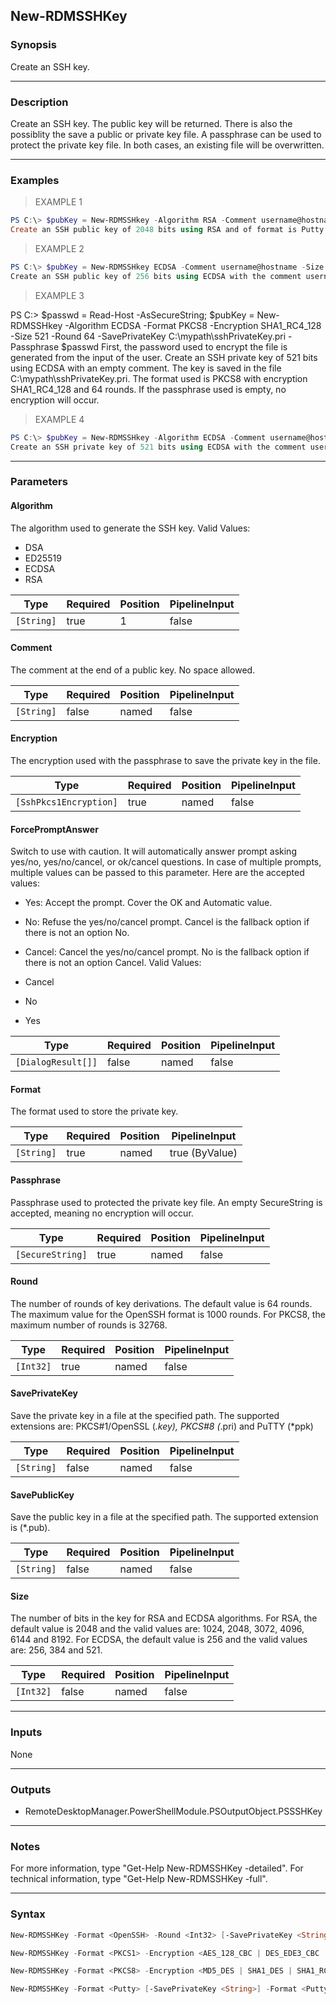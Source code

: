 New-RDMSSHKey
-------------

### Synopsis
Create an SSH key.

---

### Description

Create an SSH key. The public key will be returned. There is also the possiblity the save a public or private key file. A passphrase can be used to protect the private key file. In both cases, an existing file will be overwritten.

---

### Examples
> EXAMPLE 1

```PowerShell
PS C:\> $pubKey = New-RDMSSHkey -Algorithm RSA -Comment username@hostname -Size 2048
Create an SSH public key of 2048 bits using RSA and of format is Putty. The resulting key ends with the comment (username@hostname).
```
> EXAMPLE 2

```PowerShell
PS C:\> $pubKey = New-RDMSSHkey ECDSA -Comment username@hostname -Size 256 -SavePublicKey C:\mypath\sshPublicKey.pub
Create an SSH public key of 256 bits using ECDSA with the comment username@hostname. The key is saved in the file C:\mypath\sshPublicKey.pub. If the file exists, it will be overwritten.
```
> EXAMPLE 3

PS C:\> $passwd = Read-Host -AsSecureString; $pubKey = New-RDMSSHkey -Algorithm ECDSA -Format PKCS8 -Encryption SHA1_RC4_128 -Size 521 -Round 64 -SavePrivateKey C:\mypath\sshPrivateKey.pri -Passphrase $passwd
First, the password used to encrypt the file is generated from the input of the user. Create an SSH private key of 521 bits using ECDSA with an empty comment. The key is saved in the file C:\mypath\sshPrivateKey.pri. The format used is PKCS8 with encryption SHA1_RC4_128 and 64 rounds. If the passphrase used is empty, no encryption will occur.
> EXAMPLE 4

```PowerShell
PS C:\> $pubKey = New-RDMSSHkey -Algorithm ECDSA -Comment username@hostname -Format PKCS8 -Size 521 -Round 64 -SavePrivateKey C:\mypath\sshPrivateKey.pri
Create an SSH private key of 521 bits using ECDSA with the comment username@hostname. The key is saved in the file C:\mypath\sshPrivateKey.pri and is not encrypted.
```

---

### Parameters
#### **Algorithm**
The algorithm used to generate the SSH key.
Valid Values:

* DSA
* ED25519
* ECDSA
* RSA

|Type      |Required|Position|PipelineInput|
|----------|--------|--------|-------------|
|`[String]`|true    |1       |false        |

#### **Comment**
The comment at the end of a public key. No space allowed.

|Type      |Required|Position|PipelineInput|
|----------|--------|--------|-------------|
|`[String]`|false   |named   |false        |

#### **Encryption**
The encryption used with the passphrase to save the private key in the file.

|Type                  |Required|Position|PipelineInput|
|----------------------|--------|--------|-------------|
|`[SshPkcs1Encryption]`|true    |named   |false        |

#### **ForcePromptAnswer**
Switch to use with caution. It will automatically answer prompt asking yes/no, yes/no/cancel, or ok/cancel questions. In case of multiple prompts, multiple values can be passed to this parameter. Here are the accepted values:
* Yes: Accept the prompt. Cover the OK and Automatic value.
* No: Refuse the yes/no/cancel prompt. Cancel is the fallback option if there is not an option No.
* Cancel: Cancel the yes/no/cancel prompt. No is the fallback option if there is not an option Cancel.
Valid Values:

* Cancel
* No
* Yes

|Type              |Required|Position|PipelineInput|
|------------------|--------|--------|-------------|
|`[DialogResult[]]`|false   |named   |false        |

#### **Format**
The format used to store the private key.

|Type      |Required|Position|PipelineInput |
|----------|--------|--------|--------------|
|`[String]`|true    |named   |true (ByValue)|

#### **Passphrase**
Passphrase used to protected the private key file. An empty SecureString is accepted, meaning no encryption will occur.

|Type            |Required|Position|PipelineInput|
|----------------|--------|--------|-------------|
|`[SecureString]`|true    |named   |false        |

#### **Round**
The number of rounds of key derivations. The default value is 64 rounds. The maximum value for the OpenSSH format is 1000 rounds. For PKCS8, the maximum number of rounds is 32768.

|Type     |Required|Position|PipelineInput|
|---------|--------|--------|-------------|
|`[Int32]`|true    |named   |false        |

#### **SavePrivateKey**
Save the private key in a file at the specified path. The supported extensions are: PKCS#1/OpenSSL (*.key), PKCS#8 (*.pri) and PuTTY (*ppk)

|Type      |Required|Position|PipelineInput|
|----------|--------|--------|-------------|
|`[String]`|false   |named   |false        |

#### **SavePublicKey**
Save the public key in a file at the specified path. The supported extension is (*.pub).

|Type      |Required|Position|PipelineInput|
|----------|--------|--------|-------------|
|`[String]`|false   |named   |false        |

#### **Size**
The number of bits in the key for RSA and ECDSA algorithms. For RSA, the default value is 2048 and the valid values are: 1024, 2048, 3072, 4096, 6144 and 8192.  For ECDSA, the default value is 256 and the valid values are: 256, 384 and 521.

|Type     |Required|Position|PipelineInput|
|---------|--------|--------|-------------|
|`[Int32]`|false   |named   |false        |

---

### Inputs
None

---

### Outputs
* RemoteDesktopManager.PowerShellModule.PSOutputObject.PSSSHKey

---

### Notes
For more information, type "Get-Help New-RDMSSHKey -detailed". For technical information, type "Get-Help New-RDMSSHKey -full".

---

### Syntax
```PowerShell
New-RDMSSHKey -Format <OpenSSH> -Round <Int32> [-SavePrivateKey <String>] -Format <OpenSSH> -Round <Int32> -Passphrase <SecureString> [-SavePrivateKey <String>] [-SavePublicKey <String>] [<CommonParameters>]
```
```PowerShell
New-RDMSSHKey -Format <PKCS1> -Encryption <AES_128_CBC | DES_EDE3_CBC | AES_192_CBC | AES_256_CBC> [-SavePrivateKey <String>] -Format <PKCS1> -Encryption <AES_128_CBC | DES_EDE3_CBC | AES_192_CBC | AES_256_CBC> -Passphrase <SecureString> [-SavePrivateKey <String>] [-SavePublicKey <String>] [<CommonParameters>]
```
```PowerShell
New-RDMSSHKey -Format <PKCS8> -Encryption <MD5_DES | SHA1_DES | SHA1_RC4_128 | SHA1_3DES | SHA1_2DES> -Round <Int32> [-SavePrivateKey <String>] -Format <PKCS8> -Encryption <MD5_DES | SHA1_DES | SHA1_RC4_128 | SHA1_3DES | SHA1_2DES> -Round <Int32> -Passphrase <SecureString> [-SavePrivateKey <String>] [-SavePublicKey <String>] [<CommonParameters>]
```
```PowerShell
New-RDMSSHKey -Format <Putty> [-SavePrivateKey <String>] -Format <Putty> -Passphrase <SecureString> [-SavePrivateKey <String>] [-SavePublicKey <String>] [<CommonParameters>]
```
